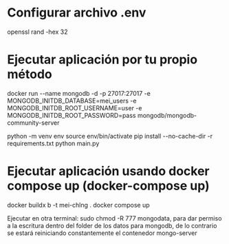# Configurar archivo .env
openssl rand -hex 32


# Ejecutar aplicación por tu propio método

docker run --name mongodb -d -p 27017:27017 -e MONGODB_INITDB_DATABASE=mei_users -e MONGODB_INITDB_ROOT_USERNAME=user -e MONGODB_INITDB_ROOT_PASSWORD=pass mongodb/mongodb-community-server

python -m venv env
source env/bin/activate
pip install --no-cache-dir -r requirements.txt
python main.py


# Ejecutar aplicación usando docker compose up (docker-compose up)

docker buildx b -t mei-chlng .
docker compose up

Ejecutar en otra terminal: sudo chmod -R 777 mongodata, para dar permiso a la escritura dentro del folder de los datos para mongodb, de lo contrario se estará reiniciando constantemente el contenedor mongo-server
